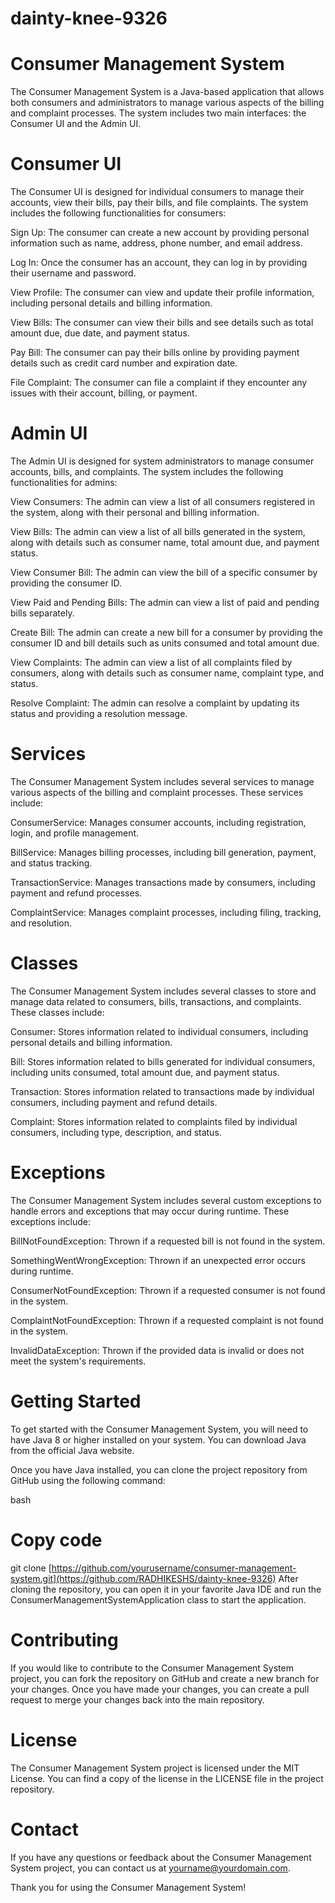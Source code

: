 # dainty-knee-9326

# Consumer Management System
The Consumer Management System is a Java-based application that allows both consumers and administrators to manage various aspects of the billing and complaint processes. The system includes two main interfaces: the Consumer UI and the Admin UI.

# Consumer UI
The Consumer UI is designed for individual consumers to manage their accounts, view their bills, pay their bills, and file complaints. The system includes the following functionalities for consumers:

Sign Up: The consumer can create a new account by providing personal information such as name, address, phone number, and email address.

Log In: Once the consumer has an account, they can log in by providing their username and password.

View Profile: The consumer can view and update their profile information, including personal details and billing information.

View Bills: The consumer can view their bills and see details such as total amount due, due date, and payment status.

Pay Bill: The consumer can pay their bills online by providing payment details such as credit card number and expiration date.

File Complaint: The consumer can file a complaint if they encounter any issues with their account, billing, or payment.

# Admin UI
The Admin UI is designed for system administrators to manage consumer accounts, bills, and complaints. The system includes the following functionalities for admins:

View Consumers: The admin can view a list of all consumers registered in the system, along with their personal and billing information.

View Bills: The admin can view a list of all bills generated in the system, along with details such as consumer name, total amount due, and payment status.

View Consumer Bill: The admin can view the bill of a specific consumer by providing the consumer ID.

View Paid and Pending Bills: The admin can view a list of paid and pending bills separately.

Create Bill: The admin can create a new bill for a consumer by providing the consumer ID and bill details such as units consumed and total amount due.

View Complaints: The admin can view a list of all complaints filed by consumers, along with details such as consumer name, complaint type, and status.

Resolve Complaint: The admin can resolve a complaint by updating its status and providing a resolution message.

# Services
The Consumer Management System includes several services to manage various aspects of the billing and complaint processes. These services include:

ConsumerService: Manages consumer accounts, including registration, login, and profile management.

BillService: Manages billing processes, including bill generation, payment, and status tracking.

TransactionService: Manages transactions made by consumers, including payment and refund processes.

ComplaintService: Manages complaint processes, including filing, tracking, and resolution.

# Classes
The Consumer Management System includes several classes to store and manage data related to consumers, bills, transactions, and complaints. These classes include:

Consumer: Stores information related to individual consumers, including personal details and billing information.

Bill: Stores information related to bills generated for individual consumers, including units consumed, total amount due, and payment status.

Transaction: Stores information related to transactions made by individual consumers, including payment and refund details.

Complaint: Stores information related to complaints filed by individual consumers, including type, description, and status.

# Exceptions
The Consumer Management System includes several custom exceptions to handle errors and exceptions that may occur during runtime. These exceptions include:

BillNotFoundException: Thrown if a requested bill is not found in the system.

SomethingWentWrongException: Thrown if an unexpected error occurs during runtime.

ConsumerNotFoundException: Thrown if a requested consumer is not found in the system.

ComplaintNotFoundException: Thrown if a requested complaint is not found in the system.

InvalidDataException: Thrown if the provided data is invalid or does not meet the system's requirements.

# Getting Started
To get started with the Consumer Management System, you will need to have Java 8 or higher installed on your system. You can download Java from the official Java website.

Once you have Java installed, you can clone the project repository from GitHub using the following command:

bash
# Copy code
git clone [https://github.com/yourusername/consumer-management-system.git](https://github.com/RADHIKESHS/dainty-knee-9326)
After cloning the repository, you can open it in your favorite Java IDE and run the ConsumerManagementSystemApplication class to start the application.

# Contributing
If you would like to contribute to the Consumer Management System project, you can fork the repository on GitHub and create a new branch for your changes. Once you have made your changes, you can create a pull request to merge your changes back into the main repository.

# License
The Consumer Management System project is licensed under the MIT License. You can find a copy of the license in the LICENSE file in the project repository.

# Contact
If you have any questions or feedback about the Consumer Management System project, you can contact us at yourname@yourdomain.com.

Thank you for using the Consumer Management System!

